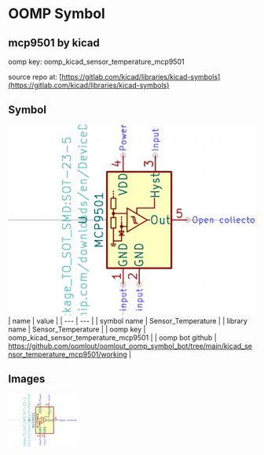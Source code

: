 # OOMP Symbol  
## mcp9501  by kicad  
  
oomp key: oomp_kicad_sensor_temperature_mcp9501  
  
source repo at: [https://gitlab.com/kicad/libraries/kicad-symbols](https://gitlab.com/kicad/libraries/kicad-symbols)  
## Symbol  
  
[![working.png](working_600.png)](working.png)  
| name | value | 
| --- | --- | 
| symbol name | Sensor_Temperature | 
| library name | Sensor_Temperature | 
| oomp key | oomp_kicad_sensor_temperature_mcp9501 | 
| oomp bot github | https://github.com/oomlout/oomlout_oomp_symbol_bot/tree/main/kicad_sensor_temperature_mcp9501/working | 
## Images  
  
[![working.png](working_140.png)](working.png)  
